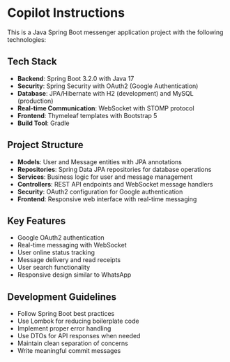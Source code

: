 # Copilot Instructions

<!-- Use this file to provide workspace-specific custom instructions to Copilot. For more details, visit https://code.visualstudio.com/docs/copilot/copilot-customization#_use-a-githubcopilotinstructionsmd-file -->

This is a Java Spring Boot messenger application project with the following technologies:

## Tech Stack
- **Backend**: Spring Boot 3.2.0 with Java 17
- **Security**: Spring Security with OAuth2 (Google Authentication)
- **Database**: JPA/Hibernate with H2 (development) and MySQL (production)
- **Real-time Communication**: WebSocket with STOMP protocol
- **Frontend**: Thymeleaf templates with Bootstrap 5
- **Build Tool**: Gradle

## Project Structure
- **Models**: User and Message entities with JPA annotations
- **Repositories**: Spring Data JPA repositories for database operations
- **Services**: Business logic for user and message management
- **Controllers**: REST API endpoints and WebSocket message handlers
- **Security**: OAuth2 configuration for Google authentication
- **Frontend**: Responsive web interface with real-time messaging

## Key Features
- Google OAuth2 authentication
- Real-time messaging with WebSocket
- User online status tracking
- Message delivery and read receipts
- User search functionality
- Responsive design similar to WhatsApp

## Development Guidelines
- Follow Spring Boot best practices
- Use Lombok for reducing boilerplate code
- Implement proper error handling
- Use DTOs for API responses when needed
- Maintain clean separation of concerns
- Write meaningful commit messages
